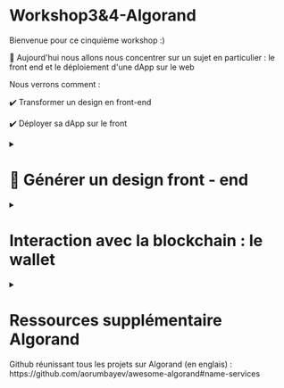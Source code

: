 # Workshop3&4-Algorand
Bienvenue pour ce cinquième workshop :)

🧵 Aujourd'hui nous allons nous concentrer sur un sujet en particulier : le front end et le déploiement d'une dApp sur le web

Nous verrons comment : 

✔️ Transformer un design en front-end 

✔️ Déployer sa dApp sur le front 




<details>
  <summary>
  <h1>🤝 Générer un design front - end  </h1>
  </summary>
Lors d'un hackathon, vous serez peut-être ammené à créer un front-end, qui sera l'interface de votre produit. Un outil permet de rapidement créer un front-end à partir d'un design : plasmic. 
 
Vous pourrez trouvez le code dans le réportoire, que vous pouvez copier/coller dans vos fichier algorand. 


</details>

<details>
  <summary>
  <h1> Interaction avec la blockchain : le wallet  </h1>
  </summary>
Précédemment, nous avons créer sur la blockchain Algorand, un compte et nous avons effectué notre première transaction. Pour créer une vrai dApp ou décentralized  Application, nous souhaitons implémenter une 


  ${CHEMIN_VERS_MARKETPLACE_APPROVAL}: Chemin vers la marketplace_approval.teal
  
  ${CHEMIN_VERS_MARKETPLACE_CLEAR} : Chemin vers marketplace_clear.teal 

1. Création d'un nouveau dossier sur votre ordinateur : 
indication -> ls/mkdir/cd depuis votre terminal 

2. Vous pouvez clôner l'intégralité du répertoire dans votre nouveau document 
  ~~~
  git clone https://github.com/herdaoFrance/Workshop3-4-Algorand.git
  ~~~

3. Dans ce même workspace sur VSCode, ouvrez le dossier sandbox précedement utilisé. 

4. Copiez le chemin du fichier "marketplace_approval" 
Dans votre terminal (sandbox), écrivez ces lignes de code : 
  ~~~
  .\sandbox copyTo "chemin_vers_marketplace_approval" 
  ~~~
  
5. De même pour le fichier "marketplace_clear" 
  ~~~
  .\sandbox copyTo "chemin_vers_marketplace_clear" 
  ~~~
  
 6. La création de la marketplace :
  ~~~
  ./sandbox goal app create --creator ${CHEMIN_VERS_MARKETPLACE_APPROBATION} --approval-prog marketplace_approbation.teal --clear-prog marketplace_efface.teal --note tutprial-marketplace:uv1 --global-byteslices 3 --global-ints 2 --local-byteslices 0 --locall-ints 0 --app-arg str:TestName --app-arg str:TestImage --app-arg str:TestDescription --app-arg int:1000000
  ~~~
  

</details>

<details>
  <summary>
  <h1> Ressources supplémentaire Algorand </h1>
    <summary/>
    Github réunissant tous les projets sur Algorand (en englais) : https://github.com/aorumbayev/awesome-algorand#name-services
  
  </details>
